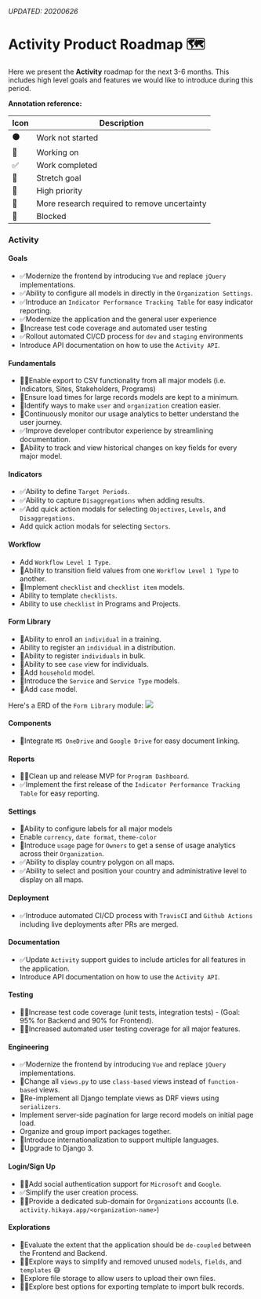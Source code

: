_UPDATED: 20200626_

# Activity Product Roadmap 🗺️

Here we present the **Activity** roadmap for the next 3-6 months. This includes high level goals and features we would like to introduce during this period.

**Annotation reference:**

|Icon|Description|
|--|--|
|⚫️|Work not started|
|🏃|Working on|
|✅|Work completed|
|🚀|Stretch goal|
|🌲|High priority|
|🔵|More research required to remove uncertainty|
|🔴|Blocked|

### Activity

#### Goals

* ✅Modernize the frontend by introducing `Vue` and replace `jQuery` implementations.
* ✅Ability to configure all models in directly in the `Organization Settings`.
* ✅Introduce an `Indicator Performance Tracking Table` for easy indicator reporting.
* ✅Modernize the application and the general user experience
* 🏃Increase test code coverage and automated user testing
* ✅Rollout automated CI/CD process for `dev` and `staging` environments
* Introduce API documentation on how to use the `Activity API`.

#### Fundamentals

* 🌲🚀Enable export to CSV functionality from all major models (i.e. Indicators, Sites, Stakeholders, Programs)
* 🏃Ensure load times for large records models are kept to a minimum.
* 🔵Identify ways to make `user` and `organization` creation easier.
* 🏃Continuously monitor our usage analytics to better understand the user journey.
* ✅Improve developer contributor experience by streamlining documentation.
* 🚀Ability to track and view historical changes on key fields for every major model.

#### Indicators

* ✅Ability to define `Target Periods`.
* ✅Ability to capture `Disaggregations` when adding results.
* ✅Add quick action modals for selecting `Objectives`, `Levels`, and `Disaggregations`.
* Add quick action modals for selecting `Sectors`.

#### Workflow

* Add `Workflow Level 1 Type`.
* 🚀Ability to transition field values from one `Workflow Level 1 Type` to another.
* 🌲Implement `checklist` and `checklist item` models.
* Ability to template `checklists`.
* Ability to use `checklist` in Programs and Projects.

#### Form Library

* 🏃Ability to enroll an `individual` in a training.
* Ability to register an `individual` in a distribution.
* 🏃Ability to register `individuals` in bulk.
* 🌲Ability to see `case` view for individuals.
* 🌲Add `household` model.
* 🌲Introduce the `Service` and `Service Type` models.
* 🌲Add `case` model.

Here's a ERD of the `Form Library` module:
![](https://user-images.githubusercontent.com/4407063/79597937-6b0a7380-80e3-11ea-9cc6-bcadaaee5003.png)

#### Components

* 🌲Integrate `MS OneDrive` and `Google Drive` for easy document linking.

#### Reports

* 🌲🔵Clean up and release MVP for `Program Dashboard`.
* ✅Implement the first release of the `Indicator Performance Tracking Table` for easy reporting.

#### Settings

* 🏃Ability to configure labels for all major models
* Enable `currency`, `date format`, `theme-color`
* 🚀Introduce `usage` page for `Owners` to get a sense of usage analytics across their `Organization`.
* ✅Ability to display country polygon on all maps.
* ✅Ability to select and position your country and administrative level to display on all maps.

#### Deployment

* ✅Introduce automated CI/CD process with `TravisCI` and `Github Actions` including live deployments after PRs are merged.

#### Documentation

* ✅Update `Activity` support guides to include articles for all features in the application.
* Introduce API documentation on how to use the `Activity API`.

#### Testing

* 🏃🌲Increase test code coverage (unit tests, integration tests) - (Goal: 95% for Backend and 90% for Frontend).
* 🏃🌲Increased automated user testing coverage for all major features.

#### Engineering

* ✅Modernize the frontend by introducing `Vue` and replace `jQuery` implementations.
* 🏃Change all `views.py` to use `class-based` views instead of `function-based` views.
* 🏃Re-implement all Django template views as DRF views using `serializers`.
* Implement server-side pagination for large record models on initial page load.
* Organize and group import packages together.
* 🏃Introduce internationalization to support multiple languages.
* 🔵Upgrade to Django 3.

#### Login/Sign Up

* 🏃🌲Add social authentication support for `Microsoft` and `Google`.
* ✅Simplify the user creation process.
* 🌲🚀Provide a dedicated sub-domain for `Organizations` accounts (I.e. `activity.hikaya.app/<organization-name>`)

#### Explorations

* 🔵Evaluate the extent that the application should be `de-coupled` between the Frontend and Backend.
* 🏃🌲Explore ways to simplify and removed unused `models`, `fields`, and `templates` 😅
* 🚀Explore file storage to allow users to upload their own files.
* 🚀🌲Explore best options for exporting template to import bulk records.
